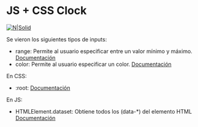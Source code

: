 # JS + CSS Clock

[![N|Solid](https://res.cloudinary.com/moopixel/image/upload/v1537327285/Personal/JavaScript30/Screenshot_5.jpg)](https://javascript30.com/)

Se vieron los siguientes tipos de inputs:
* range: Permite al usuario especificar entre un valor mínimo y máximo. [Documentación](https://developer.mozilla.org/es/docs/Web/HTML/Elemento/input/range)
* color: Permite al usuario especificar un color. [Documentación](https://developer.mozilla.org/es/docs/Web/HTML/Elemento/input/color)

En CSS:
* :root: [Documentación](https://developer.mozilla.org/es/docs/Web/CSS/:root)

En JS:
* HTMLElement.dataset: Obtiene todos los (data-*) del elemento HTML [Documentación](https://developer.mozilla.org/en-US/docs/Web/API/HTMLElement/dataset)